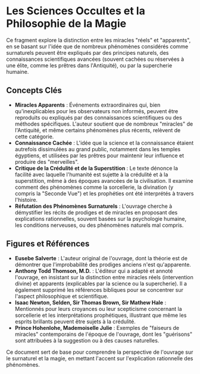 # Les Sciences Occultes et la Philosophie de la Magie

Ce fragment explore la distinction entre les miracles "réels" et "apparents", en se basant sur l'idée que de nombreux phénomènes considérés comme surnaturels peuvent être expliqués par des principes naturels, des connaissances scientifiques avancées (souvent cachées ou réservées à une élite, comme les prêtres dans l'Antiquité), ou par la supercherie humaine.

## Concepts Clés

*   **Miracles Apparents** : Événements extraordinaires qui, bien qu'inexplicables pour les observateurs non informés, peuvent être reproduits ou expliqués par des connaissances scientifiques ou des méthodes spécifiques. L'auteur soutient que de nombreux "miracles" de l'Antiquité, et même certains phénomènes plus récents, relèvent de cette catégorie.
*   **Connaissance Cachée** : L'idée que la science et la connaissance étaient autrefois dissimulées au grand public, notamment dans les temples égyptiens, et utilisées par les prêtres pour maintenir leur influence et produire des "merveilles".
*   **Critique de la Crédulité et de la Superstition** : Le texte dénonce la facilité avec laquelle l'humanité est sujette à la crédulité et à la superstition, même à des époques avancées de la civilisation. Il examine comment des phénomènes comme la sorcellerie, la divination (y compris la "Seconde Vue") et les prophéties ont été interprétés à travers l'histoire.
*   **Réfutation des Phénomènes Surnaturels** : L'ouvrage cherche à démystifier les récits de prodiges et de miracles en proposant des explications rationnelles, souvent basées sur la psychologie humaine, les conditions nerveuses, ou des phénomènes naturels mal compris.

## Figures et Références

*   **Eusebe Salverte** : L'auteur original de l'ouvrage, dont la théorie est de démontrer que l'improbabilité des prodiges anciens n'est qu'apparente.
*   **Anthony Todd Thomson, M.D.** : L'éditeur qui a adapté et annoté l'ouvrage, en insistant sur la distinction entre miracles réels (intervention divine) et apparents (explicables par la science ou la supercherie). Il a également supprimé les références bibliques pour se concentrer sur l'aspect philosophique et scientifique.
*   **Isaac Newton, Selden, Sir Thomas Brown, Sir Mathew Hale** : Mentionnés pour leurs croyances ou leur scepticisme concernant la sorcellerie et les interprétations prophétiques, illustrant que même les esprits brillants peuvent être sujets à la crédulité.
*   **Prince Hohenlohe, Mademoiselle Julie** : Exemples de "faiseurs de miracles" contemporains de l'époque de l'ouvrage, dont les "guérisons" sont attribuées à la suggestion ou à des causes naturelles.

Ce document sert de base pour comprendre la perspective de l'ouvrage sur le surnaturel et la magie, en mettant l'accent sur l'explication rationnelle des phénomènes.
